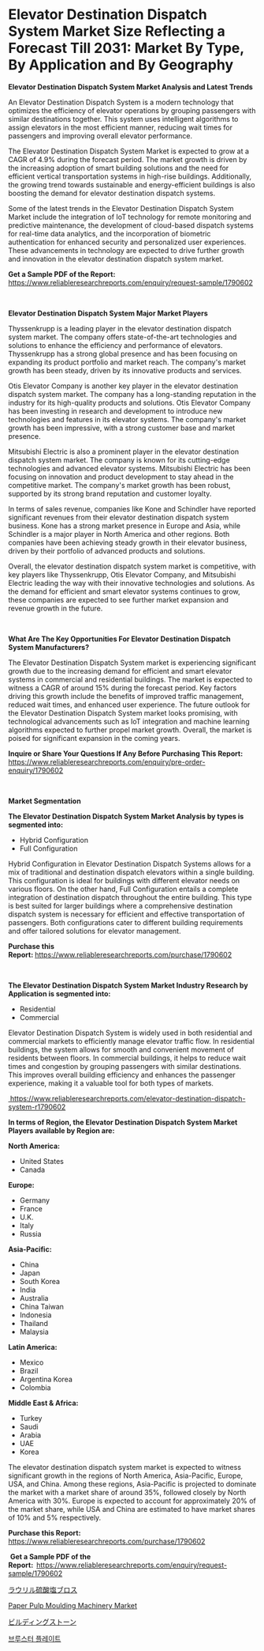 <p><h1>Elevator Destination Dispatch System Market Size Reflecting a Forecast Till 2031: Market By Type, By Application and By Geography</h1></p><p><strong>Elevator Destination Dispatch System Market Analysis and Latest Trends</strong></p>
<p><p>An Elevator Destination Dispatch System is a modern technology that optimizes the efficiency of elevator operations by grouping passengers with similar destinations together. This system uses intelligent algorithms to assign elevators in the most efficient manner, reducing wait times for passengers and improving overall elevator performance.</p><p>The Elevator Destination Dispatch System Market is expected to grow at a CAGR of 4.9% during the forecast period. The market growth is driven by the increasing adoption of smart building solutions and the need for efficient vertical transportation systems in high-rise buildings. Additionally, the growing trend towards sustainable and energy-efficient buildings is also boosting the demand for elevator destination dispatch systems.</p><p>Some of the latest trends in the Elevator Destination Dispatch System Market include the integration of IoT technology for remote monitoring and predictive maintenance, the development of cloud-based dispatch systems for real-time data analytics, and the incorporation of biometric authentication for enhanced security and personalized user experiences. These advancements in technology are expected to drive further growth and innovation in the elevator destination dispatch system market.</p></p>
<p><strong>Get a Sample PDF of the Report:&nbsp;</strong> <a href="https://www.reliableresearchreports.com/enquiry/request-sample/1790602">https://www.reliableresearchreports.com/enquiry/request-sample/1790602</a></p>
<p>&nbsp;</p>
<p><strong>Elevator Destination Dispatch System Major Market Players</strong></p>
<p><p>Thyssenkrupp is a leading player in the elevator destination dispatch system market. The company offers state-of-the-art technologies and solutions to enhance the efficiency and performance of elevators. Thyssenkrupp has a strong global presence and has been focusing on expanding its product portfolio and market reach. The company's market growth has been steady, driven by its innovative products and services.</p><p>Otis Elevator Company is another key player in the elevator destination dispatch system market. The company has a long-standing reputation in the industry for its high-quality products and solutions. Otis Elevator Company has been investing in research and development to introduce new technologies and features in its elevator systems. The company's market growth has been impressive, with a strong customer base and market presence.</p><p>Mitsubishi Electric is also a prominent player in the elevator destination dispatch system market. The company is known for its cutting-edge technologies and advanced elevator systems. Mitsubishi Electric has been focusing on innovation and product development to stay ahead in the competitive market. The company's market growth has been robust, supported by its strong brand reputation and customer loyalty.</p><p>In terms of sales revenue, companies like Kone and Schindler have reported significant revenues from their elevator destination dispatch system business. Kone has a strong market presence in Europe and Asia, while Schindler is a major player in North America and other regions. Both companies have been achieving steady growth in their elevator business, driven by their portfolio of advanced products and solutions.</p><p>Overall, the elevator destination dispatch system market is competitive, with key players like Thyssenkrupp, Otis Elevator Company, and Mitsubishi Electric leading the way with their innovative technologies and solutions. As the demand for efficient and smart elevator systems continues to grow, these companies are expected to see further market expansion and revenue growth in the future.</p></p>
<p>&nbsp;</p>
<p><strong>What Are The Key Opportunities For Elevator Destination Dispatch System Manufacturers?</strong></p>
<p><p>The Elevator Destination Dispatch System market is experiencing significant growth due to the increasing demand for efficient and smart elevator systems in commercial and residential buildings. The market is expected to witness a CAGR of around 15% during the forecast period. Key factors driving this growth include the benefits of improved traffic management, reduced wait times, and enhanced user experience. The future outlook for the Elevator Destination Dispatch System market looks promising, with technological advancements such as IoT integration and machine learning algorithms expected to further propel market growth. Overall, the market is poised for significant expansion in the coming years.</p></p>
<p><strong>Inquire or Share Your Questions If Any Before Purchasing This Report:</strong> <a href="https://www.reliableresearchreports.com/enquiry/pre-order-enquiry/1790602">https://www.reliableresearchreports.com/enquiry/pre-order-enquiry/1790602</a></p>
<p>&nbsp;</p>
<p><strong>Market Segmentation</strong></p>
<p><strong>The Elevator Destination Dispatch System Market Analysis by types is segmented into:</strong></p>
<p><ul><li>Hybrid Configuration</li><li>Full Configuration</li></ul></p>
<p><p>Hybrid Configuration in Elevator Destination Dispatch Systems allows for a mix of traditional and destination dispatch elevators within a single building. This configuration is ideal for buildings with different elevator needs on various floors. On the other hand, Full Configuration entails a complete integration of destination dispatch throughout the entire building. This type is best suited for larger buildings where a comprehensive destination dispatch system is necessary for efficient and effective transportation of passengers. Both configurations cater to different building requirements and offer tailored solutions for elevator management.</p></p>
<p><strong>Purchase this Report:&nbsp;</strong><a href="https://www.reliableresearchreports.com/purchase/1790602">https://www.reliableresearchreports.com/purchase/1790602</a></p>
<p>&nbsp;</p>
<p><strong>The Elevator Destination Dispatch System Market Industry Research by Application is segmented into:</strong></p>
<p><ul><li>Residential</li><li>Commercial</li></ul></p>
<p><p>Elevator Destination Dispatch System is widely used in both residential and commercial markets to efficiently manage elevator traffic flow. In residential buildings, the system allows for smooth and convenient movement of residents between floors. In commercial buildings, it helps to reduce wait times and congestion by grouping passengers with similar destinations. This improves overall building efficiency and enhances the passenger experience, making it a valuable tool for both types of markets.</p></p>
<p><a href="https://www.reliableresearchreports.com/elevator-destination-dispatch-system-r1790602">&nbsp;https://www.reliableresearchreports.com/elevator-destination-dispatch-system-r1790602</a></p>
<p><strong>In terms of Region, the Elevator Destination Dispatch System Market Players available by Region are:</strong></p>
<p>
    <p> <strong> North America: </strong>
        <ul>
            <li>United States</li>
            <li>Canada</li>
        </ul>
        </p> 
    <p> <strong> Europe: </strong>
        <ul>
            <li>Germany</li>
            <li>France</li>
            <li>U.K.</li>
            <li>Italy</li>
            <li>Russia</li>
        </ul>
        </p> 
    <p> <strong> Asia-Pacific: </strong>
        <ul>
            <li>China</li>
            <li>Japan</li>
            <li>South Korea</li>
            <li>India</li>
            <li>Australia</li>
            <li>China Taiwan</li>
            <li>Indonesia</li>
            <li>Thailand</li>
            <li>Malaysia</li>
        </ul>
        </p> 
    <p> <strong> Latin America: </strong>
        <ul>
            <li>Mexico</li>
            <li>Brazil</li>
            <li>Argentina Korea</li>
            <li>Colombia</li>
        </ul>
        </p> 
    <p> <strong> Middle East & Africa: </strong>
        <ul>
            <li>Turkey</li>
            <li>Saudi</li>
            <li>Arabia</li>
            <li>UAE</li>
            <li>Korea</li>
        </ul>
    </p>
    </p>
<p><p>The elevator destination dispatch system market is expected to witness significant growth in the regions of North America, Asia-Pacific, Europe, USA, and China. Among these regions, Asia-Pacific is projected to dominate the market with a market share of around 35%, followed closely by North America with 30%. Europe is expected to account for approximately 20% of the market share, while USA and China are estimated to have market shares of 10% and 5% respectively.</p></p>
<p><strong>Purchase this Report: </strong><a href="https://www.reliableresearchreports.com/purchase/1790602">https://www.reliableresearchreports.com/purchase/1790602</a></p>
<p>&nbsp;<strong>Get a Sample PDF of the Report:&nbsp;&nbsp;</strong><a href="https://www.reliableresearchreports.com/enquiry/request-sample/1790602">https://www.reliableresearchreports.com/enquiry/request-sample/1790602</a></p>
<p><strong></strong></p>
<p><p><a href="https://medium.com/@jonathandavies84/%E3%83%A9%E3%82%A6%E3%83%AA%E3%83%AB%E7%A1%AB%E9%85%B8%E3%83%8A%E3%83%88%E3%83%AA%E3%82%A6%E3%83%A0%E5%9F%B9%E5%9C%B0%E3%81%AE%E3%83%9E%E3%83%BC%E3%82%B1%E3%83%83%E3%83%88%E3%83%A1%E3%83%88%E3%83%AA%E3%83%83%E3%82%AF%E3%82%B9%E3%82%92%E8%A7%A3%E8%AA%AD%E3%81%99%E3%82%8B-%E5%B8%82%E5%A0%B4%E3%82%B7%E3%82%A7%E3%82%A2-%E3%83%88%E3%83%AC%E3%83%B3%E3%83%89-%E6%88%90%E9%95%B7%E3%83%91%E3%82%BF%E3%83%BC%E3%83%B3-43d7edf813bb">ラウリル硫酸塩ブロス</a></p><p><a href="https://github.com/brenzgnarento/Market-Research-Report-List-2/blob/main/paper-pulp-moulding-machinery-market.md">Paper Pulp Moulding Machinery Market</a></p><p><a href="https://github.com/Sophiaard2003/Market-Research-Report-List-1/blob/main/219511132067.md">ビルディングストーン</a></p><p><a href="https://medium.com/@chickenlegs8687/%EB%B8%8C%EB%A3%A8%EC%8A%A4%ED%84%B0-%ED%94%8C%EB%A0%88%EC%9D%B4%ED%8A%B8-%EC%8B%9C%EC%9E%A5-%EA%B7%9C%EB%AA%A8-%EC%8B%9C%EC%9E%A5-%EC%A0%84%EB%A7%9D-%EB%B0%8F-%EC%8B%9C%EC%9E%A5-%EC%98%88%EC%B8%A1-2024%EB%85%84%EB%B6%80%ED%84%B0-2031%EB%85%84-f39615de6155">브루스터 플레이트</a></p></p>